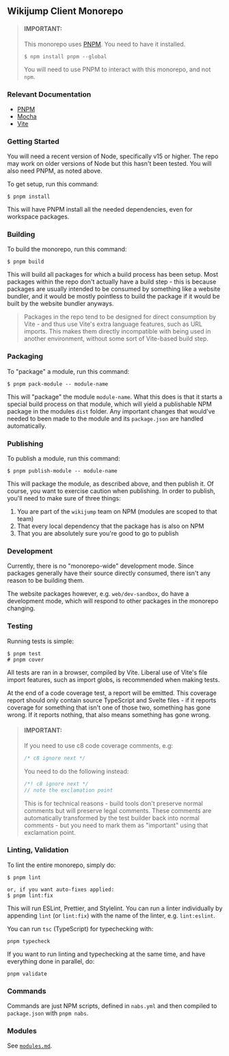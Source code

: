 ## Wikijump Client Monorepo

> #### **IMPORTANT:**
> This monorepo uses [PNPM](https://pnpm.io/). You need to have it installed.
> ```
> $ npm install pnpm --global
> ```
> You will need to use PNPM to interact with this monorepo, and not `npm`.

### Relevant Documentation

* [PNPM](https://pnpm.io/)
* [Mocha](https://mochajs.org)
* [Vite](https://vitejs.dev/)

### Getting Started

You will need a recent version of Node, specifically v15 or higher. The repo may work on older versions of Node but this hasn't been tested. You will also need PNPM, as noted above.

To get setup, run this command:
```
$ pnpm install
```

This will have PNPM install all the needed dependencies, even for workspace packages.

### Building

To build the monorepo, run this command:
```
$ pnpm build
```

This will build all packages for which a build process has been setup. Most packages within the repo don't actually have a build step - this is because packages are usually intended to be consumed by something like a website bundler, and it would be mostly pointless to build the package if it would be built by the website bundler anyways.

> Packages in the repo tend to be designed for direct consumption by Vite - and thus use Vite's extra language features, such as URL imports. This makes them directly incompatible with being used in another environment, without some sort of Vite-based build step.

### Packaging

To "package" a module, run this command:
```
$ pnpm pack-module -- module-name
```

This will "package" the module `module-name`. What this does is that it starts a special build process on that module, which will yield a publishable NPM package in the modules `dist` folder. Any important changes that would've needed to been made to the module and its `package.json` are handled automatically.

### Publishing

To publish a module, run this command:
```
$ pnpm publish-module -- module-name
```

This will package the module, as described above, and then publish it. Of course, you want to exercise caution when publishing. In order to publish, you'll need to make sure of three things:
1. You are part of the `wikijump` team on NPM (modules are scoped to that team)
2. That every local dependency that the package has is also on NPM
3. That you are absolutely sure you're good to go to publish

### Development

Currently, there is no "monorepo-wide" development mode. Since packages generally have their source directly consumed, there isn't any reason to be building them.

The website packages however, e.g. `web/dev-sandbox`, do have a development mode, which will respond to other packages in the monorepo changing.

### Testing

Running tests is simple:
```
$ pnpm test
# pnpm cover
```

All tests are ran in a browser, compiled by Vite. Liberal use of Vite's file import features, such as import globs, is recommended when making tests.

At the end of a code coverage test, a report will be emitted. This coverage report should only contain source TypeScript and Svelte files - if it reports coverage for something that isn't one of those two, something has gone wrong. If it reports nothing, that also means something has gone wrong.

> #### **IMPORTANT:**
> If you need to use c8 code coverage comments, e.g:
> ```js
> /* c8 ignore next */
> ```
> You need to do the following instead:
> ```js
> /*! c8 ignore next */
> // note the exclamation point
> ```
> This is for technical reasons - build tools don't preserve normal comments but will preserve legal comments. These comments are automatically transformed by the test builder back into normal comments - but you need to mark them as "important" using that exclamation point.

### Linting, Validation

To lint the entire monorepo, simply do:
```
$ pnpm lint

or, if you want auto-fixes applied:
$ pnpm lint:fix
```

This will run ESLint, Prettier, and Stylelint. You can run a linter individually by appending `lint` (or `lint:fix`) with the name of the linter, e.g. `lint:eslint`.

You can run `tsc` (TypeScript) for typechecking with:
```
pnpm typecheck
```

If you want to run linting and typechecking at the same time, and have everything done in parallel, do:
```
pnpm validate
```

### Commands

Commands are just NPM scripts, defined in `nabs.yml` and then compiled to
`package.json` with `pnpm nabs`.

### Modules

See [`modules.md`](misc/docs/modules.md).

